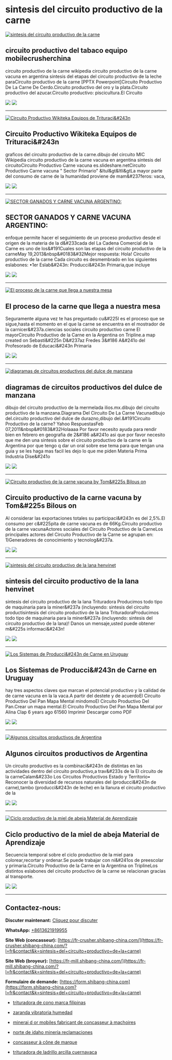 # sintesis del circuito productivo de la carne

<a href="https://swt.shibang-china.com/?l=fr&img&k=sintesis+del+circuito+productivo+de+la+carne" target="_blank">![sintesis del circuito productivo de la carne](http://static.shibang-china.com/all-800x300/990.jpg)</a>

## circuito productivo del tabaco equipo mobilecrusherchina
circuito productivo de la carne wikipedia circuito productivo de la carne vacuna en argentina sintesis del etapas del circuito productivo de la leche paraCircuito productivo de la carne [PPTX Powerpoint]Circuito Productivo De La Carne De Cerdo.Circuito productivo del oro y la plata.Circuito productivo del azucar.Circuito productivo: piscicultura.El Circuito


<a href="https://whatsapp.shibangsoft.com/WhatsApp.php" target="_blank" title="WhatsApp">![](http://static.shibang-china.com/icon/whatsapp.png)</a> <a href="https://swt.shibang-china.com/?l=fr&icon&k=sintesis+del+circuito+productivo+de+la+carne" target="_blank">![](http://static.shibang-china.com/icon/chat-fr.png)</a>

---

<a href="https://swt.shibang-china.com/?l=fr&img&k=sintesis+del+circuito+productivo+de+la+carne" target="_blank">![Circuito Productivo Wikiteka Equipos de Trituraci&#243n](http://static.shibang-china.com/all-800x300/6.jpg)</a>

## Circuito Productivo Wikiteka Equipos de Trituraci&#243n
graficos del circuito productivo de la carne.dibujo del circuito MIC Wikipedia circuito productivo de la carne vacuna en argentina sintesis del circuitoCircuito Productivo Carne vacuna es.slideshare.netCircuito Productivo Carne vacuna " Sector Primario" &ltul&gt&ltli&gtLa mayor parte del consumo de carne de la humanidad proviene de mam&#237feros: vaca,


<a href="https://whatsapp.shibangsoft.com/WhatsApp.php" target="_blank" title="WhatsApp">![](http://static.shibang-china.com/icon/whatsapp.png)</a> <a href="https://swt.shibang-china.com/?l=fr&icon&k=sintesis+del+circuito+productivo+de+la+carne" target="_blank">![](http://static.shibang-china.com/icon/chat-fr.png)</a>

---

<a href="https://swt.shibang-china.com/?l=fr&img&k=sintesis+del+circuito+productivo+de+la+carne" target="_blank">![SECTOR GANADOS Y CARNE VACUNA ARGENTINO:](http://static.shibang-china.com/all-800x300/952.jpg)</a>

## SECTOR GANADOS Y CARNE VACUNA ARGENTINO:
enfoque permite hacer el seguimiento de un proceso productivo desde el origen de la materia de la d&#233cada del La Cadena Comercial de la Carne es uno de los&#191Cuales son las etapas del circuito productivo de la carneMay 19,2013&nbsp&#0183&#32Mejor respuesta: Hola! Circuito productivo de la carne Cada circuito es desmembrado en los siguientes eslabones: •1er Eslab&#243n: Producci&#243n Primaria,que incluye


<a href="https://whatsapp.shibangsoft.com/WhatsApp.php" target="_blank" title="WhatsApp">![](http://static.shibang-china.com/icon/whatsapp.png)</a> <a href="https://swt.shibang-china.com/?l=fr&icon&k=sintesis+del+circuito+productivo+de+la+carne" target="_blank">![](http://static.shibang-china.com/icon/chat-fr.png)</a>

---

<a href="https://swt.shibang-china.com/?l=fr&img&k=sintesis+del+circuito+productivo+de+la+carne" target="_blank">![El proceso de la carne que llega a nuestra mesa](http://static.shibang-china.com/all-800x300/682.jpg)</a>

## El proceso de la carne que llega a nuestra mesa
Seguramente alguna vez te has preguntado cu&#225l es el proceso que se sigue,hasta el momento en el que la carne se encuentra en el mostrador de la carnicer&#237a.ciencias sociales circuito productivo carne El mayorCircuito Productivo de la Carne en la Argentina on Tripline.a map created on Sebasti&#225n D&#237az Fredes 3&#186 A&#241o del Profesorado de Educaci&#243n Primaria


<a href="https://whatsapp.shibangsoft.com/WhatsApp.php" target="_blank" title="WhatsApp">![](http://static.shibang-china.com/icon/whatsapp.png)</a> <a href="https://swt.shibang-china.com/?l=fr&icon&k=sintesis+del+circuito+productivo+de+la+carne" target="_blank">![](http://static.shibang-china.com/icon/chat-fr.png)</a>

---

<a href="https://swt.shibang-china.com/?l=fr&img&k=sintesis+del+circuito+productivo+de+la+carne" target="_blank">![diagramas de circuitos productivos del dulce de manzana](http://static.shibang-china.com/all-800x300/235.jpg)</a>

## diagramas de circuitos productivos del dulce de manzana
dibujo del circuito productivo de la mermelada ilios.mx.dibujo del circuito productivo de la manzana.Diagrama Del Circuito De La Carne Vacunadibujo del.circuito productivo del dulce de durazno,dibujo del.&#191Circuito Productivo de la carne? Yahoo RespuestasFeb 07,2011&nbsp&#0183&#32Holaaaa Por favor necesito ayuda para rendir bien en febrero en geografia de 2&#186 a&#241o asi que por favor necesito que me den una sintesis sobre el circuito productivo de la carne en la Argentina por que tengo q dar un oral sobre ese tema para que tengan una guia y se les haga mas facil les dejo lo que me piden Materia Prima Industria Dise&#241o


<a href="https://whatsapp.shibangsoft.com/WhatsApp.php" target="_blank" title="WhatsApp">![](http://static.shibang-china.com/icon/whatsapp.png)</a> <a href="https://swt.shibang-china.com/?l=fr&icon&k=sintesis+del+circuito+productivo+de+la+carne" target="_blank">![](http://static.shibang-china.com/icon/chat-fr.png)</a>

---

<a href="https://swt.shibang-china.com/?l=fr&img&k=sintesis+del+circuito+productivo+de+la+carne" target="_blank">![Circuito productivo de la carne vacuna by Tom&#225s Bilous on](http://static.shibang-china.com/all-800x300/445.jpg)</a>

## Circuito productivo de la carne vacuna by Tom&#225s Bilous on
Al considerar las exportaciones totales su participaci&#243n es del 2,5%.El consumo per c&#225pita de carne vacuna es de 66Kg.Circuito productivo de la carne vacunaActores sociales del Circuito Productivo de la CarneLos principales actores del Circuito Productivo de la Carne se agrupan en: 1)Generadores de conocimiento y tecnolog&#237a.


<a href="https://whatsapp.shibangsoft.com/WhatsApp.php" target="_blank" title="WhatsApp">![](http://static.shibang-china.com/icon/whatsapp.png)</a> <a href="https://swt.shibang-china.com/?l=fr&icon&k=sintesis+del+circuito+productivo+de+la+carne" target="_blank">![](http://static.shibang-china.com/icon/chat-fr.png)</a>

---

<a href="https://swt.shibang-china.com/?l=fr&img&k=sintesis+del+circuito+productivo+de+la+carne" target="_blank">![sintesis del circuito productivo de la lana henvinet](http://static.shibang-china.com/all-800x300/1306.jpg)</a>

## sintesis del circuito productivo de la lana henvinet
sintesis del circuito productivo de la lana Trituradora Producimos todo tipo de maquinaria para la miner&#237a (incluyendo: sintesis del circuito productisintesis del circuito productivo de la lana TrituradoraProducimos todo tipo de maquinaria para la miner&#237a (incluyendo: sintesis del circuito productivo de la lana)! Danos un mensaje,usted puede obtener m&#225s informaci&#243n!


<a href="https://whatsapp.shibangsoft.com/WhatsApp.php" target="_blank" title="WhatsApp">![](http://static.shibang-china.com/icon/whatsapp.png)</a> <a href="https://swt.shibang-china.com/?l=fr&icon&k=sintesis+del+circuito+productivo+de+la+carne" target="_blank">![](http://static.shibang-china.com/icon/chat-fr.png)</a>

---

<a href="https://swt.shibang-china.com/?l=fr&img&k=sintesis+del+circuito+productivo+de+la+carne" target="_blank">![Los Sistemas de Producci&#243n de Carne en Uruguay](http://static.shibang-china.com/all-800x300/100.jpg)</a>

## Los Sistemas de Producci&#243n de Carne en Uruguay
hay tres aspectos claves que marcan el potencial productivo y la calidad de de carne vacuna en la la vaca.A partir del destete y de acuerdoEl Circuito Productivo Del Pan Mapa Mental mindomoEl Circuito Productivo Del Pan.Crear un mapa mental.El Circuito Productivo Del Pan Mapa Mental por Alina Clap 6 years ago 61560 Imprimir Descargar como PDF


<a href="https://whatsapp.shibangsoft.com/WhatsApp.php" target="_blank" title="WhatsApp">![](http://static.shibang-china.com/icon/whatsapp.png)</a> <a href="https://swt.shibang-china.com/?l=fr&icon&k=sintesis+del+circuito+productivo+de+la+carne" target="_blank">![](http://static.shibang-china.com/icon/chat-fr.png)</a>

---

<a href="https://swt.shibang-china.com/?l=fr&img&k=sintesis+del+circuito+productivo+de+la+carne" target="_blank">![Algunos circuitos productivos de Argentina](http://static.shibang-china.com/all-800x300/67.jpg)</a>

## Algunos circuitos productivos de Argentina
Un circuito productivo es la combinaci&#243n de distintas en las actividades dentro del circuito productivo,a trav&#233s de la El circuito de la carneCalam&#233o Los Circuitos Productivos Estado y Territorio• Reconocer la diversidad de recursos naturales del (producci&#243n de carne),tambo (producci&#243n de leche) en la llanura el circuito productivo de la


<a href="https://whatsapp.shibangsoft.com/WhatsApp.php" target="_blank" title="WhatsApp">![](http://static.shibang-china.com/icon/whatsapp.png)</a> <a href="https://swt.shibang-china.com/?l=fr&icon&k=sintesis+del+circuito+productivo+de+la+carne" target="_blank">![](http://static.shibang-china.com/icon/chat-fr.png)</a>

---

<a href="https://swt.shibang-china.com/?l=fr&img&k=sintesis+del+circuito+productivo+de+la+carne" target="_blank">![Ciclo productivo de la miel de abeja Material de Aprendizaje](http://static.shibang-china.com/all-800x300/1079.jpg)</a>

## Ciclo productivo de la miel de abeja Material de Aprendizaje
Secuencia temporal sobre el ciclo productivo de la miel para colorear,recortar y ordenar.Se puede trabajar con ni&#241os de preescolar y primaria.Circuito Productivo de la Carne en la Argentina on TriplineLos distintos eslabones del circuito productivo de la carne se relacionan gracias al transporte.


<a href="https://whatsapp.shibangsoft.com/WhatsApp.php" target="_blank" title="WhatsApp">![](http://static.shibang-china.com/icon/whatsapp.png)</a> <a href="https://swt.shibang-china.com/?l=fr&icon&k=sintesis+del+circuito+productivo+de+la+carne" target="_blank">![](http://static.shibang-china.com/icon/chat-fr.png)</a>

---
## Contactez-nous:

**Discuter maintenant:** [Cliquez pour discuter](https://swt.shibang-china.com?l=fr&contact&k=sintesis+del+circuito+productivo+de+la+carne)

**WhatsApp:**  [+8613621919955](https://whatsapp.shibangsoft.com/WhatsApp.php)

**Site Web (concasseur):** [https://fr-crusher.shibang-china.com/](https://fr-crusher.shibang-china.com/?l=fr&contact&k=sintesis+del+circuito+productivo+de+la+carne)

**Site Web (broyeur):** [https://fr-mill.shibang-china.com/](https://fr-mill.shibang-china.com/?l=fr&contact&k=sintesis+del+circuito+productivo+de+la+carne)

**Formulaire de demande:** [https://form.shibang-china.com](https://form.shibang-china.com?l=fr&contact&k=sintesis+del+circuito+productivo+de+la+carne)

* [trituradora de cono marca filipinas](../62/trituradora%20de%20cono%20marca%20filipinas.md)

* [zaranda vibratoria humedad](../63/zaranda%20vibratoria%20humedad.md)

* [minerai d or mobiles fabricant de concasseur à machoires](../61/minerai%20d%20or%20mobiles%20fabricant%20de%20concasseur%20%C3%A0%20machoires.md)

* [norte de idaho minería reclamaciones](../63/norte%20de%20idaho%20miner%C3%ADa%20reclamaciones.md)

* [concasseur à cône de marque](../61/concasseur%20%C3%A0%20c%C3%B4ne%20de%20marque.md)

* [trituradora de ladrillo arcilla cuernavaca](../62/trituradora%20de%20ladrillo%20arcilla%20cuernavaca.md)